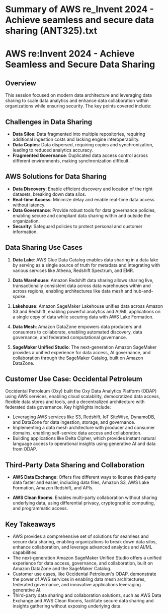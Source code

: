 # Summary of AWS re_Invent 2024 - Achieve seamless and secure data sharing (ANT325).txt

# AWS re:Invent 2024 - Achieve Seamless and Secure Data Sharing

## Overview

This session focused on modern data architecture and leveraging data sharing to scale data analytics and enhance data collaboration within organizations while ensuring security. The key points covered include:

## Challenges in Data Sharing

- **Data Silos**: Data fragmented into multiple repositories, requiring additional ingestion costs and lacking engine interoperability.
- **Data Copies**: Data dispersed, requiring copies and synchronization, leading to reduced analytics accuracy.
- **Fragmented Governance**: Duplicated data access control across different environments, making synchronization difficult.

## AWS Solutions for Data Sharing

- **Data Discovery**: Enable efficient discovery and location of the right datasets, breaking down data silos.
- **Real-time Access**: Minimize delay and enable real-time data access without latency.
- **Data Governance**: Provide robust tools for data governance policies, enabling secure and compliant data sharing within and outside the organization.
- **Security**: Safeguard policies to protect personal and customer information.

## Data Sharing Use Cases

1. **Data Lake**: AWS Glue Data Catalog enables data sharing in a data lake by serving as a single source of truth for metadata and integrating with various services like Athena, Redshift Spectrum, and EMR.

2. **Data Warehouse**: Amazon Redshift data sharing allows sharing live, transactionally consistent data across data warehouses within and across regions, enabling architectures like data mesh and hub-and-spoke.

3. **Lakehouse**: Amazon SageMaker Lakehouse unifies data across Amazon S3 and Redshift, enabling powerful analytics and AI/ML applications on a single copy of data while securing data with AWS Lake Formation.

4. **Data Mesh**: Amazon DataZone empowers data producers and consumers to collaborate, enabling automated discovery, data governance, and federated computational governance.

5. **SageMaker Unified Studio**: The next-generation Amazon SageMaker provides a unified experience for data access, AI governance, and collaboration through the SageMaker Catalog, built on Amazon DataZone.

## Customer Use Case: Occidental Petroleum

Occidental Petroleum (Oxy) built the Oxy Data Analytics Platform (ODAP) using AWS services, enabling cloud scalability, democratized data access, flexible data stores and tools, and a decentralized architecture with federated data governance. Key highlights include:

- Leveraging AWS services like S3, Redshift, IoT SiteWise, DynamoDB, and DataZone for data ingestion, storage, and governance.
- Implementing a data mesh architecture with producer and consumer domains, enabling self-service data access and collaboration.
- Building applications like Delta Cipher, which provides instant natural language access to operational insights using generative AI and data from ODAP.

## Third-Party Data Sharing and Collaboration

- **AWS Data Exchange**: Offers five different ways to license third-party data faster and easier, including data files, Amazon S3, AWS Lake Formation, Amazon Redshift, and APIs.

- **AWS Clean Rooms**: Enables multi-party collaboration without sharing underlying data, using differential privacy, cryptographic computing, and programmatic access.

## Key Takeaways

- AWS provides a comprehensive set of solutions for seamless and secure data sharing, enabling organizations to break down data silos, enhance collaboration, and leverage advanced analytics and AI/ML capabilities.
- The next-generation Amazon SageMaker Unified Studio offers a unified experience for data access, governance, and collaboration, built on Amazon DataZone and the SageMaker Catalog.
- Customer use cases, like Occidental Petroleum's ODAP, demonstrate the power of AWS services in enabling data mesh architectures, federated governance, and innovative applications leveraging generative AI.
- Third-party data sharing and collaboration solutions, such as AWS Data Exchange and AWS Clean Rooms, facilitate secure data sharing and insights gathering without exposing underlying data.